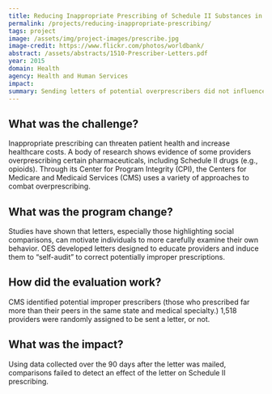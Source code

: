 ```yaml
---
title: Reducing Inappropriate Prescribing of Schedule II Substances in Medicare Part D
permalink: /projects/reducing-inappropriate-prescribing/
tags: project
image: /assets/img/project-images/prescribe.jpg
image-credit: https://www.flickr.com/photos/worldbank/
abstract: /assets/abstracts/1510-Prescriber-Letters.pdf
year: 2015
domain: Health
agency: Health and Human Services
impact:
summary: Sending letters of potential overprescribers did not influence Schedule II prescribing activities.
---
```

## What was the challenge?

Inappropriate prescribing can threaten patient health and increase healthcare costs. A body of research shows evidence of some providers overprescribing certain pharmaceuticals, including Schedule II drugs (e.g., opioids). Through its Center for Program Integrity (CPI), the Centers for Medicare and Medicaid Services (CMS) uses a variety of approaches to combat overprescribing.

## What was the program change?

Studies have shown that letters, especially those highlighting social comparisons, can motivate individuals to more carefully examine their own behavior. OES developed letters designed to educate providers and induce them to “self-audit” to correct potentially improper prescriptions.

## How did the evaluation work?

CMS identified potential improper prescribers (those who prescribed far more than their peers in the same state and medical specialty.) 1,518 providers were randomly assigned to be sent a letter, or not. 

## What was the impact?

Using data collected over the 90 days after the letter was mailed, comparisons failed to detect an effect of the letter on Schedule II prescribing.
